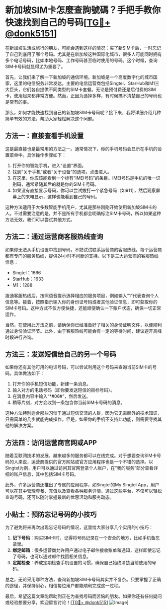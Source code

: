 # 新加坡SIM卡怎麼查詢號碼？手把手教你快速找到自己的号码[[TG💪+ @donk5151](https://t.me/s/donk5151)]

在新加坡生活或旅行的朋友，可能会遇到这样的情况：买了新SIM卡后，一时忘记了自己到底用了哪个号码。尤其是在新加坡这种国际化城市，很多人可能同时拥有多个电话号码，比如本地号码、工作号码甚至临时使用的号码。这个时候，查询SIM卡号码就显得尤为重要了。

首先，让我们来了解一下新加坡的通信环境。新加坡是一个高度数字化的城市国家，这里的电信服务非常发达。主要的电信运营商包括Singtel、StarHub和M1三大巨头，它们各自提供不同类型的SIM卡套餐。无论是预付费还是后付费的SIM卡，使用起来都非常方便。然而，正因为选择多样，有时候搞不清楚自己的号码也是常有的事。

那么，如何才能快速找到自己的新加坡SIM卡号码呢？接下来，我将详细介绍几种简单有效的方法，帮助大家轻松解决这个问题。

## 方法一：直接查看手机设置

这是最直接也是最常用的方法之一。通常情况下，你的手机号码会显示在手机的设置菜单中。具体操作步骤如下：

1. 打开你的智能手机，进入“设置”界面。
2. 找到“关于手机”或者“关于设备”的选项，点击进入。
3. 在这里，你应该能看到一个标有“IMEI号码”的条目。IMEI号码是手机的唯一识别码，通常紧随其后的就是你的SIM卡号码。
4. 如果没有直接显示号码，你可以尝试拨打一个紧急号码（如911），然后观察屏幕上的来电显示，这样也能看到自己的号码。

这种方法适用于大多数智能手机用户，尤其是那些刚刚开始使用新加坡SIM卡的人。不过需要注意的是，并不是所有手机都会明确标注SIM卡号码，所以如果这种方法无效，我们可以尝试其他方式。

## 方法二：通过运营商客服热线查询

如果你无法从手机设置中找到号码，不妨试试联系运营商的客服热线。每个运营商都有专门的服务热线，提供24小时不间断的支持。以下是三大运营商的客服热线信息：

- Singtel：1666
- StarHub：1633
- M1：1288

拨通客服热线后，按照语音提示选择相应的服务项目，例如输入“1”代表查询个人信息等。接着，按照指示输入你的身份证号码或者其他验证信息，即可获取你的SIM卡号码。这种方式不仅方便快捷，还能顺便确认一下账户状态，确保一切正常运作。

当然，在使用此方法之前，请确保你已经准备好了相关的身份证明文件，以便顺利通过身份验证环节。此外，由于客服热线可能会有一定的等待时间，建议避开高峰时段进行咨询。

## 方法三：发送短信给自己的另一个号码

如果你还有其他可用的电话号码，可以尝试利用这个号码来查询当前SIM卡的号码。具体做法如下：

1. 打开你的手机短信功能，新建一条消息。
2. 输入对方的电话号码（即你要发送短信的目标号码）。
3. 在消息内容中输入“*#06#”，然后发送。
4. 稍等片刻，对方会收到一条包含你当前SIM卡号码的消息。

这种方法特别适合那些习惯于通过短信交流的人群，因为它无需额外的技术知识，只需简单的几步就能完成操作。但是，如果你的手机不支持此功能，则需要寻找其他的解决方案。

## 方法四：访问运营商官网或APP

随着互联网技术的发展，越来越多的服务都可以在线完成。对于想要查询SIM卡号码的人来说，运营商提供的官方网站或官方应用程序也是一个不错的选择。以Singtel为例，用户可以通过访问其官网登录个人账户，在“我的服务”部分查看详细的账户信息，其中包括SIM卡号码。

此外，许多运营商还推出了专属的应用程序，如Singtel的My Singtel App，用户可以在其中管理套餐、充值以及查看各种服务详情。通过这些平台，不仅可以轻松查询号码，还可以随时掌握最新的优惠活动和服务动态。

## 小贴士：预防忘记号码的小技巧

为了避免将来再次出现忘记号码的情况，这里给大家分享几个实用的小技巧：

1. **记下号码**：购买SIM卡时，记得将号码记录在一个安全的地方，比如手机备忘录里。
2. **绑定邮箱**：很多运营商允许用户通过电子邮件接收账单和通知，这样即使忘记了号码，也可以通过邮件找回相关信息。
3. **定期检查**：养成定期检查手机设置的习惯，确保自己始终清楚当前使用的号码。

总之，无论采用哪种方法，查询新加坡SIM卡号码其实并不复杂。只要掌握了正确的途径，并保持耐心，相信每位用户都能顺利完成这一过程。

最后，希望这篇文章能帮助到正在为查找号码而苦恼的朋友。如果你还有任何疑问或经验想要分享，欢迎留言讨论！[[TG💪+ @donk5151](https://t.me/s/donk5151) ![Image](https://i.postimg.cc/rwNCRYN7/Snipaste-2025-04-30-17-27-05.png)]